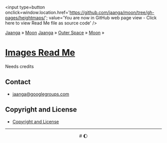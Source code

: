 ﻿<span style=display:none; >[You are now in GitHub source code view - click here to view Read Me file as a web page]( http://jaanga.github.io/moon/heightmaps/index.html "View file as a web page." ) </span>
<input type=button onclick=window.location.href='https://github.com/jaanga/moon/tree/gh-pages/heightmaps/'; value='You are now in GitHub web page view - Click here to view Read Me file as source code'  />

[Jaanga]( http://jaanga.github.io/ ) &raquo; [Moon]( http://jaanga.github.io/moon/ )  [Jaanga]( http://jaanga.github.io/ ) » [Outer Space]( http://jaanga.github.io/outer-space/ ) »
[Moon]( http://jaanga.github.io/moon/ ) »

[Images Read Me]( index.html )
===

Needs credits

## Contact

* jaanga@googlegroups.com

## Copyright and License

* [Copyright and License]( http://jaanga.github.io/#http://jaanga.github.io/jaanga-copyright-and-mit-license.md ) 

***

<center title="Waxing Gibbous Moon" >
# <a href=javascript:window.scrollTo(0,0); style=text-decoration:none; >&#127764;</a>
</center>
